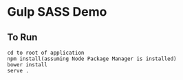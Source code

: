 # Gulp SASS Demo

## To Run
    cd to root of application
    npm install(assuming Node Package Manager is installed)
    bower install
    serve .
